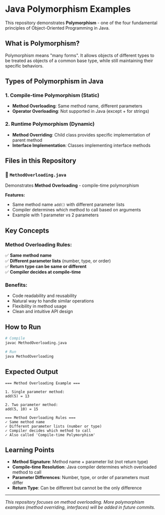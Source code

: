 # Java Polymorphism Examples

This repository demonstrates **Polymorphism** - one of the four fundamental principles of Object-Oriented Programming in Java.

## What is Polymorphism?

Polymorphism means "many forms". It allows objects of different types to be treated as objects of a common base type, while still maintaining their specific behaviors.

## Types of Polymorphism in Java

### 1. **Compile-time Polymorphism (Static)**
- **Method Overloading**: Same method name, different parameters
- **Operator Overloading**: Not supported in Java (except + for strings)

### 2. **Runtime Polymorphism (Dynamic)**
- **Method Overriding**: Child class provides specific implementation of parent method
- **Interface Implementation**: Classes implementing interface methods

## Files in this Repository

### 📁 `MethodOverloading.java`
Demonstrates **Method Overloading** - compile-time polymorphism

**Features:**
- Same method name `add()` with different parameter lists
- Compiler determines which method to call based on arguments
- Example with 1 parameter vs 2 parameters

## Key Concepts

### Method Overloading Rules:
✅ **Same method name**  
✅ **Different parameter lists** (number, type, or order)  
✅ **Return type can be same or different**  
✅ **Compiler decides at compile-time**  

### Benefits:
- Code readability and reusability
- Natural way to handle similar operations
- Flexibility in method usage
- Clean and intuitive API design

## How to Run

```bash
# Compile
javac MethodOverloading.java

# Run
java MethodOverloading
```

## Expected Output

```
=== Method Overloading Example ===

1. Single parameter method:
add(5) = 13

2. Two parameter method:
add(5, 10) = 15

=== Method Overloading Rules ===
✓ Same method name
✓ Different parameter lists (number or type)
✓ Compiler decides which method to call
✓ Also called 'Compile-time Polymorphism'
```

## Learning Points

- **Method Signature**: Method name + parameter list (not return type)
- **Compile-time Resolution**: Java compiler determines which overloaded method to call
- **Parameter Differences**: Number, type, or order of parameters must differ
- **Return Type**: Can be different but cannot be the only difference

---

*This repository focuses on method overloading. More polymorphism examples (method overriding, interfaces) will be added in future commits.*